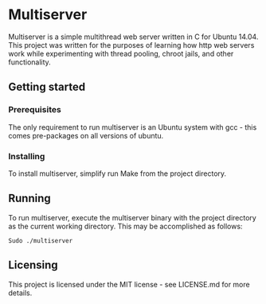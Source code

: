 # Multiserver
Multiserver is a simple multithread web server written in C for Ubuntu 14.04. This project was written
for the purposes of learning how http web servers work while experimenting with thread pooling, chroot jails, and
other functionality.
## Getting started
### Prerequisites
The only requirement to run multiserver is an Ubuntu system with gcc - this comes pre-packages on all versions of ubuntu.
### Installing
To install multiserver, simplify run Make from the project directory.
## Running
To run multiserver, execute the multiserver binary with the project directory as the current working directory. This may be
accomplished as follows:
```
Sudo ./multiserver
```
## Licensing
This project is licensed under the MIT license - see LICENSE.md for more details.